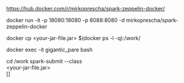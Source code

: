 https://hub.docker.com/r/mirkoprescha/spark-zeppelin-docker/

  docker run -it -p 18080:18080 -p 8088:8080 -d mirkoprescha/spark-zeppelin-docker

docker cp <your-jar-file.jar> $(docker ps  -l -q):/work/

docker exec -it gigantic_pare bash

cd /work
spark-submit   --class <your-class-name-with-package> \
      <your-jar-file.jar> \
      [<your-program-parameters>]

